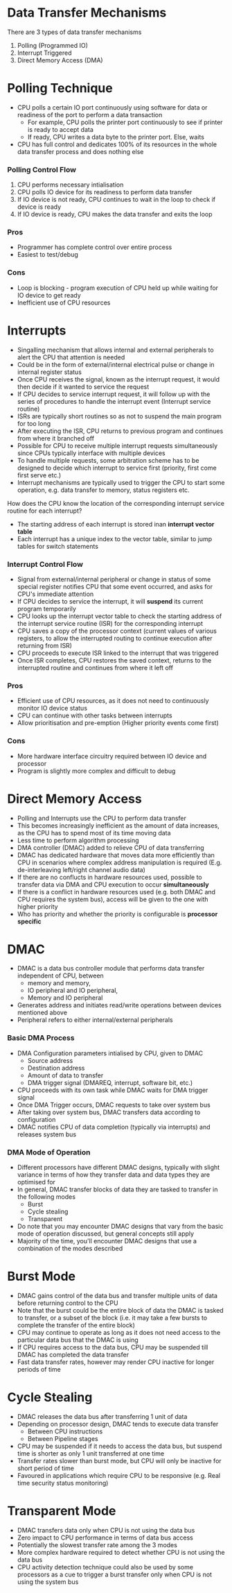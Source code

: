 # Data Transfer Mechanisms

There are 3 types of data transfer mechanisms

1. Polling (Programmed IO)
2. Interrupt Triggered
3. Direct Memory Access (DMA)

# Polling Technique

- CPU polls a certain IO port continuously using software for data or readiness of the port to perform a data transaction
  - For example, CPU polls the printer port continuously to see if printer is ready to accept data
  - If ready, CPU writes a data byte to the printer port. Else, waits
- CPU has full control and dedicates 100% of its resources in the whole data transfer process and does nothing else

### Polling Control Flow

1. CPU performs necessary intialisation
2. CPU polls IO device for its readiness to perform data transfer
3. If IO device is not ready, CPU continues to wait in the loop to check if device is ready
4. If IO device is ready, CPU makes the data transfer and exits the loop

### Pros

- Programmer has complete control over entire process
- Easiest to test/debug

### Cons

- Loop is blocking - program execution of CPU held up while waiting for IO device to get ready
- Inefficient use of CPU resources

# Interrupts

- Singalling mechanism that allows internal and external peripherals to alert the CPU that attention is needed
- Could be in the form of external/internal electrical pulse or change in internal register status
- Once CPU receives the signal, known as the interrupt request, it would then decide if it wanted to service the request
- If CPU decides to service interrupt request, it will follow up with the series of procedures to handle the interrupt event (Interrupt service routine)
- ISRs are typically short routines so as not to suspend the main program for too long
- After executing the ISR, CPU returns to previous program and continues from where it branched off
- Possible for CPU to receive multiple interrupt requests simultaneously since CPUs typically interface with multiple devices
- To handle multiple requests, some arbitration scheme has to be designed to decide which interrupt to service first (priority, first come first serve etc.)
- Interrupt mechanisms are typically used to trigger the CPU to start some operation, e.g. data transfer to memory, status registers etc.

How does the CPU know the location of the corresponding interrupt service routine for each interrupt?

- The starting address of each interrupt is stored inan **interrupt vector table**
- Each interrupt has a unique index to the vector table, similar to jump tables for switch statements

### Interrupt Control Flow

- Signal from external/internal peripheral or change in status of some special register notifies CPU that some event occurred, and asks for CPU's immediate attention
- If CPU decides to service the interrupt, it will **suspend** its current program temporarily
- CPU looks up the interrupt vector table to check the starting address of the interrupt service routine (ISR) for the corresponding interrupt
- CPU saves a copy of the processor context (current values of various registers, to allow the interrupted routing to continue execution after returning from ISR)
- CPU proceeds to execute ISR linked to the interrupt that was triggered
- Once ISR completes, CPU restores the saved context, returns to the interrupted routine and continues from where it left off

### Pros

- Efficient use of CPU resources, as it does not need to continuously monitor IO device status
- CPU can continue with other tasks between interrupts
- Allow prioritisation and pre-emption (Higher priority events come first)

### Cons

- More hardware interface circuitry required between IO device and processor
- Program is slightly more complex and difficult to debug

# Direct Memory Access

- Polling and Interrupts use the CPU to perform data transfer
- This becomes increasingly inefficient as the amount of data increases, as the CPU has to spend most of its time moving data
- Less time to perform algorithm processing
- DMA controller (DMAC) added to relieve CPU of data transferring
- DMAC has dedicated hardware that moves data more efficiently than CPU in scenarios where complex address manipulation is required (E.g. de-interleaving left/right channel audio data)
- If there are no conflucts in hardware resources used, possible to transfer data via DMA and CPU execution to occur **simultaneously**
- If there is a conflict in hardware resources used (e.g. both DMAC and CPU requires the system bus), access will be given to the one with higher priority
- Who has priority and whether the priority is configurable is **processor specific**

# DMAC

- DMAC is a data bus controller module that performs data transfer independent of CPU, between
  - memory and memory,
  - IO peripheral and IO peripheral,
  - Memory and IO peripheral
- Generates address and initiates read/write operations between devices mentioned above
- Peripheral refers to either internal/external peripherals

### Basic DMA Process

- DMA Configuration parameters intialised by CPU, given to DMAC
  - Source address
  - Destination address
  - Amount of data to transfer
  - DMA trigger signal (DMAREQ, interrupt, software bit, etc.)
- CPU proceeds with its own task while DMAC waits for DMA trigger signal
- Once DMA Trigger occurs, DMAC requests to take over system bus
- After taking over system bus, DMAC transfers data according to configuration
- DMAC notifies CPU of data completion (typically via interrupts) and releases system bus

### DMA Mode of Operation

- Different processors have different DMAC designs, typically with slight variance in terms of how they transfer data and data types they are optimised for
- In general, DMAC transfer blocks of data they are tasked to transfer in the following modes
  - Burst
  - Cycle stealing
  - Transparent
- Do note that you may encounter DMAC designs that vary from the basic mode of operation discussed, but general concepts still apply
- Majority of the time, you'll encounter DMAC designs that use a combination of the modes described

# Burst Mode

- DMAC gains control of the data bus and transfer multiple units of data before returning control to the CPU
- Note that the burst could be the entire block of data the DMAC is tasked to transfer, or a subset of the block (i.e. it may take a few bursts to complete the transfer of the entire block)
- CPU may continue to operate as long as it does not need access to the particular data bus that the DMAC is using
- If CPU requires access to the data bus, CPU may be suspended till DMAC has completed the data transfer
- Fast data transfer rates, however may render CPU inactive for longer periods of time

# Cycle Stealing

- DMAC releases the data bus after transferring 1 unit of data
- Depending on processor design, DMAC tends to execute data transfer
  - Between CPU instructions
  - Between Pipeline stages
- CPU may be suspended if it needs to access the data bus, but suspend time is shorter as only 1 unit transferred at one time
- Transfer rates slower than burst mode, but CPU will only be inactive for short period of time
- Favoured in applications which require CPU to be responsive (e.g. Real time security status monitoring)

# Transparent Mode

- DMAC transfers data only when CPU is not using the data bus
- Zero impact to CPU performance in terms of data bus access
- Potentially the slowest transfer rate among the 3 modes
- More complex hardware required to detect whether CPU is not using the data bus
- CPU activity detection technique could also be used by some processors as a cue to trigger a burst transfer only when CPU is not using the system bus
